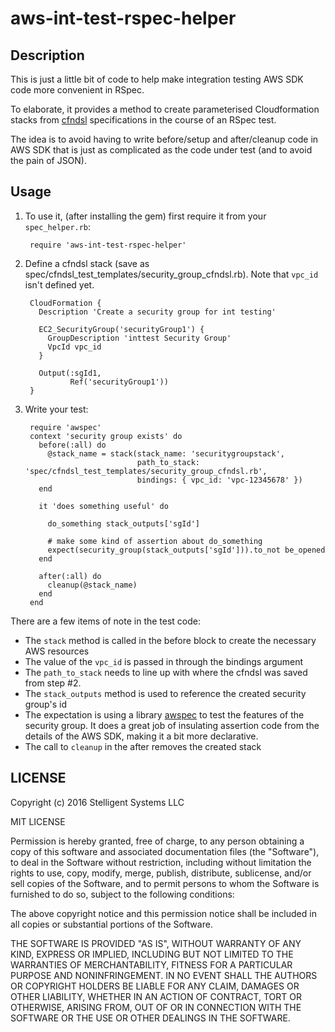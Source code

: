 # aws-int-test-rspec-helper

## Description

This is just a little bit of code to help make integration testing AWS SDK code more convenient in RSpec. 

To elaborate, it provides a method to create parameterised Cloudformation stacks from [cfndsl](https://github.com/stevenjack/cfndsl)
specifications in the course of an RSpec test.

The idea is to avoid having to write before/setup and after/cleanup code in AWS SDK that is just as complicated as the code under test
(and to avoid the pain of JSON).

## Usage

1. To use it, (after installing the gem) first require it from your `spec_helper.rb`:

        require 'aws-int-test-rspec-helper'

2. Define a cfndsl stack (save as spec/cfndsl_test_templates/security_group_cfndsl.rb).  Note that `vpc_id` isn't defined yet.

        CloudFormation {
          Description 'Create a security group for int testing'
        
          EC2_SecurityGroup('securityGroup1') {
            GroupDescription 'inttest Security Group'
            VpcId vpc_id
          }
        
          Output(:sgId1,
                 Ref('securityGroup1'))
        }

3. Write your test:
    
        require 'awspec'
        context 'security group exists' do
          before(:all) do
            @stack_name = stack(stack_name: 'securitygroupstack',
                                path_to_stack: 'spec/cfndsl_test_templates/security_group_cfndsl.rb',
                                bindings: { vpc_id: 'vpc-12345678' })
          end
        
          it 'does something useful' do
    
            do_something stack_outputs['sgId']
    
            # make some kind of assertion about do_something
            expect(security_group(stack_outputs['sgId'])).to_not be_opened
          end
        
          after(:all) do
            cleanup(@stack_name)
          end
        end

There are a few items of note in the test code:

  * The `stack` method is called in the before block to create the necessary AWS resources
  * The value of the `vpc_id` is passed in through the bindings argument
  * The `path_to_stack` needs to line up with where the cfndsl was saved from step #2.
  * The `stack_outputs` method is used to reference the created security group's id
  * The expectation is using a library [awspec](https://github.com/k1LoW/awspec) to test the features of the security group.
    It does a great job of insulating assertion code from the details of the AWS SDK, making it a bit more
    declarative.
  * The call to `cleanup` in the after removes the created stack
  
## LICENSE

Copyright (c) 2016 Stelligent Systems LLC

MIT LICENSE

Permission is hereby granted, free of charge, to any person obtaining a copy
of this software and associated documentation files (the "Software"), to deal
in the Software without restriction, including without limitation the rights
to use, copy, modify, merge, publish, distribute, sublicense, and/or sell
copies of the Software, and to permit persons to whom the Software is
furnished to do so, subject to the following conditions:

The above copyright notice and this permission notice shall be included in
all copies or substantial portions of the Software.

THE SOFTWARE IS PROVIDED "AS IS", WITHOUT WARRANTY OF ANY KIND, EXPRESS OR
IMPLIED, INCLUDING BUT NOT LIMITED TO THE WARRANTIES OF MERCHANTABILITY,
FITNESS FOR A PARTICULAR PURPOSE AND NONINFRINGEMENT. IN NO EVENT SHALL THE
AUTHORS OR COPYRIGHT HOLDERS BE LIABLE FOR ANY CLAIM, DAMAGES OR OTHER
LIABILITY, WHETHER IN AN ACTION OF CONTRACT, TORT OR OTHERWISE, ARISING FROM,
OUT OF OR IN CONNECTION WITH THE SOFTWARE OR THE USE OR OTHER DEALINGS IN
THE SOFTWARE.
